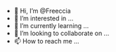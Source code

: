 - 👋 Hi, I’m @Freeccia
- 👀 I’m interested in ...
- 🌱 I’m currently learning ...
- 💞️ I’m looking to collaborate on ...
- 📫 How to reach me ...

<!---
Freeccia/Freeccia is a ✨ special ✨ repository because its `README.md` (this file) appears on your GitHub profile.
You can click the Preview link to take a look at your changes.
--->
